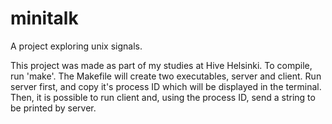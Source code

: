 # minitalk
A project exploring unix signals.

This project was made as part of my studies at Hive Helsinki.
To compile, run 'make'. The Makefile will create two executables,
server and client. Run server first, and copy it's process ID which will
be displayed in the terminal. Then, it is possible to run client and,
using the process ID, send a string to be printed by server.
